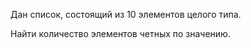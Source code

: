 Дан список, состоящий из 10 элементов целого типа. 

Найти количество элементов четных по значению.
